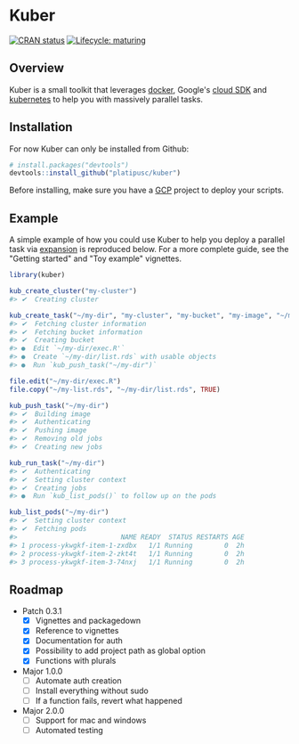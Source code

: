 # Kuber

<!-- badges: start -->
[![CRAN status](https://www.r-pkg.org/badges/version/kuber)](https://cran.r-project.org/package=kuber)
[![Lifecycle: maturing](https://img.shields.io/badge/lifecycle-maturing-blue.svg)](https://www.tidyverse.org/lifecycle/#maturing)
<!-- badges: end -->

## Overview

Kuber is a small toolkit that leverages [docker](https://www.docker.com/),
Google's [cloud SDK](https://cloud.google.com/sdk/) and
[kubernetes](https://kubernetes.io/) to help you with massively parallel tasks.

## Installation

For now Kuber can only be installed from Github:

``` r
# install.packages("devtools")
devtools::install_github("platipusc/kuber")
```

Before installing, make sure you have a [GCP](https://cloud.google.com/) project
to deploy your scripts.

## Example

A simple example of how you could use Kuber to help you deploy a parallel task
via [expansion](https://kubernetes.io/docs/tasks/job/parallel-processing-expansion/)
is reproduced below. For a more complete guide, see the "Getting started" and
"Toy example" vignettes.

``` r
library(kuber)

kub_create_cluster("my-cluster")
#> ✔  Creating cluster

kub_create_task("~/my-dir", "my-cluster", "my-bucket", "my-image", "~/my-key.json")
#> ✔  Fetching cluster information
#> ✔  Fetching bucket information
#> ✔  Creating bucket
#> ●  Edit `~/my-dir/exec.R'`
#> ●  Create `~/my-dir/list.rds` with usable objects
#> ●  Run `kub_push_task("~/my-dir")`

file.edit("~/my-dir/exec.R")
file.copy("~/my-list.rds", "~/my-dir/list.rds", TRUE)

kub_push_task("~/my-dir")
#> ✔  Building image
#> ✔  Authenticating
#> ✔  Pushing image
#> ✔  Removing old jobs
#> ✔  Creating new jobs

kub_run_task("~/my-dir")
#> ✔  Authenticating
#> ✔  Setting cluster context
#> ✔  Creating jobs
#> ●  Run `kub_list_pods()` to follow up on the pods

kub_list_pods("~/my-dir")
#> ✔  Setting cluster context
#> ✔  Fetching pods
#>                          NAME READY  STATUS RESTARTS AGE
#> 1 process-ykwgkf-item-1-zxdbx   1/1 Running        0  2h
#> 2 process-ykwgkf-item-2-zkt4t   1/1 Running        0  2h
#> 3 process-ykwgkf-item-3-74nxj   1/1 Running        0  2h
```

## Roadmap

- Patch 0.3.1
  - [X] Vignettes and packagedown
  - [X] Reference to vignettes
  - [X] Documentation for auth
  - [X] Possibility to add project path as global option
  - [X] Functions with plurals
- Major 1.0.0
  - [ ] Automate auth creation
  - [ ] Install everything without sudo
  - [ ] If a function fails, revert what happened
- Major 2.0.0
  - [ ] Support for mac and windows
  - [ ] Automated testing
